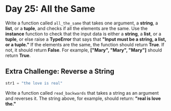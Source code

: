 # Day 25: All the Same  

Write a function called `all_the_same` that takes one argument, a **string**, a **list**, or a **tuple**, and checks if all the elements are the same. Use the **instance** function to check that the input data is either a **string**, a **list**, or a **tuple**, or else raise a **TypeError** that says that **"Input must be a string, a list, or a tuple."** If the elements are the same, the function should return **True**. If not, it should return **False**. For example, **\["Mary", "Mary", "Mary"]** should return **True**.

## Extra Challenge:  Reverse a String

```python
str1 = "the love is real"
```

Write a function called `read_backwards` that takes a string as
an argument and reverses it. The string above, for example, should
return: **"real is love the."**
